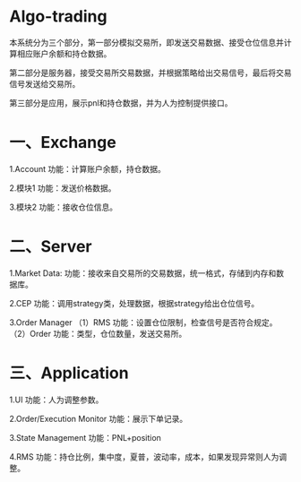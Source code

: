 # Algo-trading
本系统分为三个部分，第一部分模拟交易所，即发送交易数据、接受仓位信息并计算相应账户余额和持仓数据。

第二部分是服务器，接受交易所交易数据，并根据策略给出交易信号，最后将交易信号发送给交易所。

第三部分是应用，展示pnl和持仓数据，并为人为控制提供接口。


# 一、Exchange
1.Account
功能：计算账户余额，持仓数据。

2.模块1
功能：发送价格数据。

3.模块2
功能：接收仓位信息。


# 二、Server
1.Market Data:
功能：接收来自交易所的交易数据，统一格式，存储到内存和数据库。

2.CEP
功能：调用strategy类，处理数据，根据strategy给出仓位信号。

3.Order Manager
（1）RMS
功能：设置仓位限制，检查信号是否符合规定。
（2）Order
功能：类型，仓位数量，发送交易所。



# 三、Application
1.UI
功能：人为调整参数。

2.Order/Execution Monitor
功能：展示下单记录。

3.State Management
功能：PNL+position

4.RMS
功能：持仓比例，集中度，夏普，波动率，成本，如果发现异常则人为调整。
